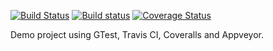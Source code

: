 [![Build Status](https://travis-ci.org/david-grs/clang_travis_cmake_gtest_coveralls_example.svg?branch=master)](https://travis-ci.org/david-grs/clang_travis_cmake_gtest_coveralls_example)
[![Build status](https://ci.appveyor.com/api/projects/status/3t33817ljdsgvbx0/branch/master?svg=true)](https://ci.appveyor.com/project/david-grs/clang-travis-cmake-gtest-coverage-example/branch/master)
[![Coverage Status](https://coveralls.io/repos/github/david-grs/clang_travis_cmake_gtest_coveralls_example/badge.svg?branch=master)](https://coveralls.io/github/david-grs/clang_travis_cmake_gtest_coveralls_example?branch=master)

Demo project using GTest, Travis CI, Coveralls and Appveyor.
